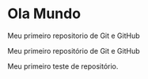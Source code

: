 # Ola Mundo
 Meu primeiro repositorio de Git e GitHub

 Meu primeiro repositório de Git e GitHub

 Meu primeiro teste de repositório. 
